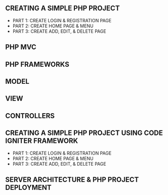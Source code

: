 ## CREATING A SIMPLE PHP PROJECT

- PART 1: CREATE LOGIN & REGISTRATION PAGE   
- PART 2: CREATE HOME PAGE & MENU
- PART 3: CREATE ADD, EDIT, & DELETE PAGE

## PHP MVC

## PHP FRAMEWORKS

## MODEL

## VIEW

## CONTROLLERS

## CREATING A SIMPLE PHP PROJECT USING CODE IGNITER FRAMEWORK 

- PART 1: CREATE LOGIN & REGISTRATION PAGE
- PART 2: CREATE HOME PAGE & MENU 
- PART 3: CREATE ADD, EDIT, & DELETE PAGE

## SERVER ARCHITECTURE & PHP PROJECT DEPLOYMENT
